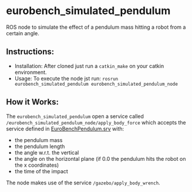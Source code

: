 # eurobench_simulated_pendulum
ROS node to simulate the effect of a pendulum mass hitting a robot from a certain angle.

Instructions:
-------------
- Installation: After cloned just run a ```catkin_make``` on your catkin environment.
- Usage: To execute the node jst run: ```rosrun eurobench_simulated_pendulum eurobench_simulated_pendulum_node```

How it Works:
-------------
The ```eurobench_simulated_pendulum``` open a service called ```/eurobench_simulated_pendulum_node/apply_body_force``` which accepts the service defined in [EuroBenchPendulum.srv](srv/EuroBenchPendulum.srv)  with: 
- the pendulum mass
- the pendulum length
- the angle w.r.t. the vertical
- the angle on the horizontal plane (if 0.0 the pendulum hits the robot on the x coordinates)
- the time of the impact

The node makes use of the service ```/gazebo/apply_body_wrench```.
